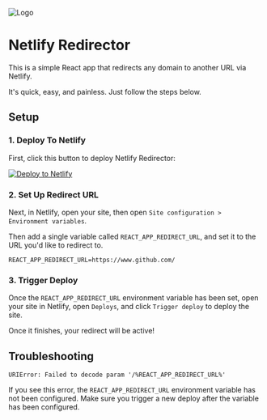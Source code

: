 ![Logo](https://github.com/justinmahar/netlify-redirector/blob/master/public/logo192.png?raw=true)

# Netlify Redirector

This is a simple React app that redirects any domain to another URL via Netlify.

It's quick, easy, and painless. Just follow the steps below.

<!-- ![Screenshot](./screenshot.png) -->

## Setup

### 1. Deploy To Netlify

First, click this button to deploy Netlify Redirector:

[![Deploy to Netlify](https://www.netlify.com/img/deploy/button.svg)](https://app.netlify.com/start/deploy?repository=https://github.com/justinmahar/netlify-redirector)

### 2. Set Up Redirect URL

Next, in Netlify, open your site, then open `Site configuration > Environment variables`.

Then add a single variable called `REACT_APP_REDIRECT_URL`, and set it to the URL you'd like to redirect to.

```
REACT_APP_REDIRECT_URL=https://www.github.com/
```

### 3. Trigger Deploy

Once the `REACT_APP_REDIRECT_URL` environment variable has been set, open your site in Netlify, open `Deploys`, and click `Trigger deploy` to deploy the site. 

Once it finishes, your redirect will be active!

## Troubleshooting

`URIError: Failed to decode param '/%REACT_APP_REDIRECT_URL%'`

If you see this error, the `REACT_APP_REDIRECT_URL` environment variable has not been configured. Make sure you trigger a new deploy after the variable has been configured. 